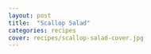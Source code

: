 ```yaml
---
layout: post
title:  "Scallop Salad"
categories: recipes
cover: recipes/scallop-salad-cover.jpg
---
```


